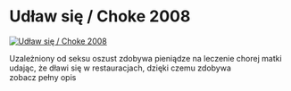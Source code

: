 Udław się / Choke 2008 
=============
[![Udław się / Choke 2008 ](http://vidos.pl/images/player.gif)](http://vidos.pl/udlaw-sie-choke-2008)

 Uzależniony od seksu oszust zdobywa pieniądze na leczenie chorej matki udając, że dławi się w restauracjach, dzięki czemu zdobywa zobacz pełny opis
